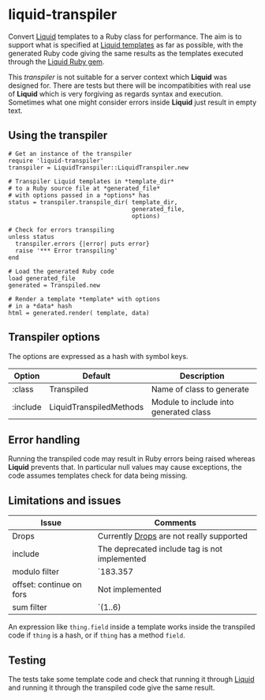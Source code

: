 # liquid-transpiler
Convert [Liquid](https://shopify.github.io/liquid/) templates to a Ruby class for performance.
The aim is to support what is specified at
[Liquid templates](https://shopify.github.io/liquid/tags/template/)
as far as possible, with the generated Ruby code giving the
same results as the templates executed through
the [Liquid Ruby gem](https://rubygems.org/gems/liquid/).

This *transpiler* is not suitable for a server context
which **Liquid** was
designed for. There are tests but there will be 
incompatibities with real use of **Liquid** which is
very forgiving as regards syntax and execution. Sometimes
what one might consider errors inside **Liquid** 
just result in empty text.

## Using the transpiler
```
# Get an instance of the transpiler
require 'liquid-transpiler'
transpiler = LiquidTranspiler::LiquidTranspiler.new

# Transpiler Liquid templates in *template_dir*
# to a Ruby source file at *generated_file* 
# with options passed in a *options* has
status = transpiler.transpile_dir( template_dir, 
                                   generated_file,
                                   options)
                                  
# Check for errors transpiling          
unless status        
  transpiler.errors {|error| puts error}
  raise '*** Error transpiling'
end

# Load the generated Ruby code
load generated_file
generated = Transpiled.new

# Render a template *template* with options
# in a *data* hash
html = generated.render( template, data)
```

## Transpiler options
The options are expressed as a hash with symbol
keys.

|Option|Default|Description|
|-|-|-|
|:class|Transpiled|Name of class to generate|
|:include|LiquidTranspiledMethods|Module to include into generated class|

## Error handling

Running the transpiled code may result in Ruby errors
being raised whereas **Liquid** prevents that.
In particular null values may cause exceptions, the
code assumes templates check for data being missing.

## Limitations and issues

|Issue|Comments|
|-|-|
|Drops|Currently [Drops](https://github.com/Shopify/liquid/wiki/Introduction-to-Drops) are not really supported|
|include|The deprecated include tag is not implemented|
|modulo filter|`183.357 | modulo: 12` inside **Liquid** gives `3.357`, transpiled gives `3.3569999999999993`|
|offset: continue on fors|Not implemented|
|sum filter|`(1..6) | sum` inside **Liquid** gives `1..6`, transpiled gives `21`|

An expression like `thing.field` inside a template works
inside the transpiled code if `thing` is a hash, or if
`thing` has a method `field`.

## Testing
The tests take some template code and check that running it through
[Liquid](https://shopify.github.io/liquid/) and running it
through the transpiled code give the same result.  
